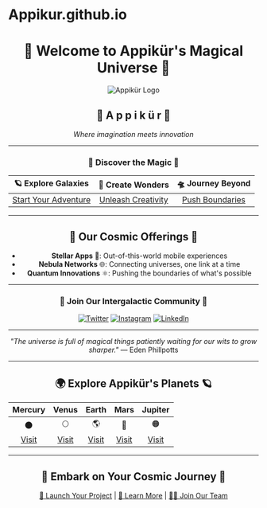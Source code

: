 # Appikur.github.io
<div align="center">

# 🌌 Welcome to Appikür's Magical Universe 🚀

![Appikür Logo](https://via.placeholder.com/150)

</div>

<div align="center">

## 🌟 A p p i k ü r 🌟

_Where imagination meets innovation_

</div>

---

<div align="center">

### 🔮 Discover the Magic 🔮

| 🪐 Explore Galaxies | 💫 Create Wonders | 🛸 Journey Beyond |
|:-------------------:|:-----------------:|:-----------------:|
| [Start Your Adventure](https://example.com) | [Unleash Creativity](https://example.com) | [Push Boundaries](https://example.com) |

</div>

---

<div align="center">

## 🌠 Our Cosmic Offerings 🌠

- **Stellar Apps** 📱: Out-of-this-world mobile experiences
- **Nebula Networks** 🌐: Connecting universes, one link at a time
- **Quantum Innovations** ⚛️: Pushing the boundaries of what's possible

</div>

---

<div align="center">

### 🚀 Join Our Intergalactic Community 🚀

[![Twitter](https://img.shields.io/badge/Twitter-1DA1F2?style=for-the-badge&logo=twitter&logoColor=white)](https://twitter.com/appikur)
[![Instagram](https://img.shields.io/badge/Instagram-E4405F?style=for-the-badge&logo=instagram&logoColor=white)](https://instagram.com/appikur)
[![LinkedIn](https://img.shields.io/badge/LinkedIn-0077B5?style=for-the-badge&logo=linkedin&logoColor=white)](https://linkedin.com/company/appikur)

</div>

---

<div align="center">

*"The universe is full of magical things patiently waiting for our wits to grow sharper."*
— Eden Phillpotts

</div>

---

<div align="center">

## 🌍 Explore Appikür's Planets 🪐

| Mercury | Venus | Earth | Mars | Jupiter |
|:-------:|:-----:|:-----:|:----:|:-------:|
| 🌑 | 🌕 | 🌎 | 🔴 | 🟠 |
| [Visit](https://example.com) | [Visit](https://example.com) | [Visit](https://example.com) | [Visit](https://example.com) | [Visit](https://example.com) |

</div>

---

<div align="center">

## 🌠 Embark on Your Cosmic Journey 🌠

[🚀 Launch Your Project](https://example.com/start) | [💫 Learn More](https://example.com/about) | [👩‍🚀 Join Our Team](https://example.com/careers)

</div>
